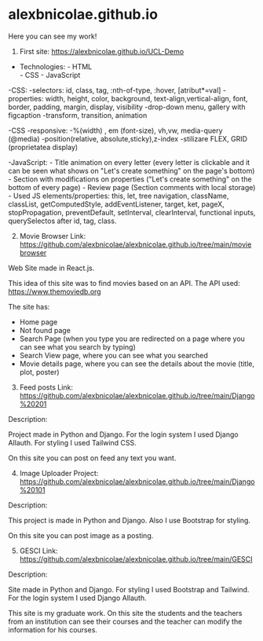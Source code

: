 # alexbnicolae.github.io

Here you can see my work! 

1) First site: https://alexbnicolae.github.io/UCL-Demo
- Technologies: - HTML  
                - CSS
                - JavaScript
                
-CSS: -selectors: id, class, tag, :nth-of-type, :hover, [atribut*=val]
      -properties: width, height, color, background, text-align,vertical-align, font, border, padding, margin, display, visibility
      -drop-down menu, gallery with figcaption
      -transform, transition, animation

-CSS -responsive: -%(width) , em (font-size), vh,vw, media-query (@media) 
                  -position(relative, absolute,sticky),z-index
                  -stilizare FLEX, GRID (proprietatea display)
             
-JavaScript: - Title animation on every letter (every letter is clickable and it can be seen what shows on "Let's create something" on the page's bottom)
             - Section with modifications on properties ("Let's create something" on the bottom of every page)
             - Review page (Section comments with local storage)
             - Used JS elements/properties: this, let, tree navigation, className, classList, getComputedStyle, addEventListener, target, ket, pageX, stopPropagation,
               preventDefault, setInterval, clearInterval, functional inputs, querySelectos after id, tag, class.
             
2) Movie Browser
Link: https://github.com/alexbnicolae/alexbnicolae.github.io/tree/main/moviebrowser

Web Site made in React.js.

This idea of this site was to find movies based on an API.
The API  used: https://www.themoviedb.org

The site has:
- Home page
- Not found page
- Search Page (when you type you are redirected on a page where you can see what you search by typing)
- Search View page, where you can see what you searched
- Movie details page, where you can see the details about the movie (title, plot, poster)

3) Feed posts
Link: https://github.com/alexbnicolae/alexbnicolae.github.io/tree/main/Django%20201

Description:

Project made in Python and Django. 
For the login system I used Django Allauth.
For styling I used Tailwind CSS.

On this site you can post on feed any text you want.

4) Image Uploader
Project: https://github.com/alexbnicolae/alexbnicolae.github.io/tree/main/Django%20101

Description:

This project is made in Python and Django.
Also I use Bootstrap for styling.

On this site you can post image as a posting.

5) GESCI
Link:
https://github.com/alexbnicolae/alexbnicolae.github.io/tree/main/GESCI

Description:

Site made in Python and Django.
For styling I used Bootstrap and Tailwind.
For the login system I used Django Allauth.

This site is my graduate work.
On this site the students and the teachers from an institution can see their courses and the teacher can modify the information for his courses.
